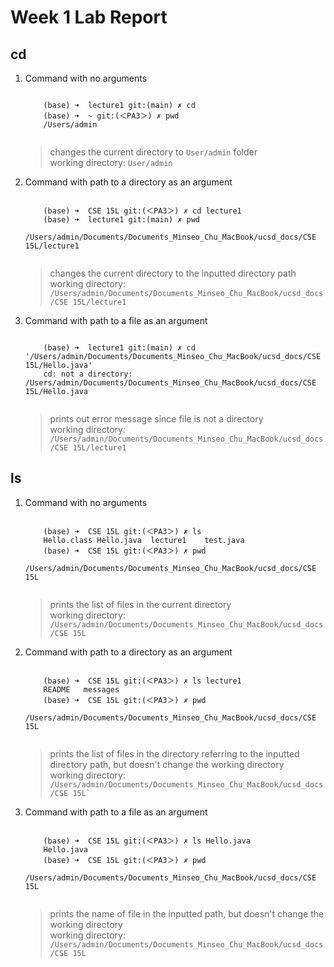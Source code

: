 # Week 1 Lab Report
## cd
<ol>
<li><p> Command with no arguments </p>
  <pre><code>
    (base) ➜  lecture1 git:(main) ✗ cd
    (base) ➜  ~ git:(＜PA3＞) ✗ pwd
    /Users/admin
  </code></pre>
</li>

<blockquote>
  changes the current directory to <code>User/admin</code> folder
 <br>working directory: <code>User/admin</code>
</blockquote>

<li><p> Command with path to a directory as an argument </p>
  <pre><code>
    (base) ➜  CSE 15L git:(＜PA3＞) ✗ cd lecture1                                                               
    (base) ➜  lecture1 git:(main) ✗ pwd
    /Users/admin/Documents/Documents_Minseo_Chu_MacBook/ucsd_docs/CSE 15L/lecture1
  </code></pre>
</li>

<blockquote>
  changes the current directory to the inputted directory path
  <br>working directory: <code>/Users/admin/Documents/Documents_Minseo_Chu_MacBook/ucsd_docs/CSE 15L/lecture1</code>
</blockquote>

<li><p> Command with path to a file as an argument </p>
  <pre><code>
    (base) ➜  lecture1 git:(main) ✗ cd '/Users/admin/Documents/Documents_Minseo_Chu_MacBook/ucsd_docs/CSE 15L/Hello.java'
    cd: not a directory: /Users/admin/Documents/Documents_Minseo_Chu_MacBook/ucsd_docs/CSE 15L/Hello.java
  </code></pre>
</li>

<blockquote>
  prints out error message since file is not a directory
  <br>working directory: <code>/Users/admin/Documents/Documents_Minseo_Chu_MacBook/ucsd_docs/CSE 15L/lecture1</code>
</blockquote>

</ol>

## ls
<ol>
<li><p> Command with no arguments </p>
  <pre><code>
    (base) ➜  CSE 15L git:(＜PA3＞) ✗ ls
    Hello.class Hello.java  lecture1    test.java
    (base) ➜  CSE 15L git:(＜PA3＞) ✗ pwd
    /Users/admin/Documents/Documents_Minseo_Chu_MacBook/ucsd_docs/CSE 15L
  </code></pre>
</li>

<blockquote>
  prints the list of files in the current directory
  <br>working directory: <code>/Users/admin/Documents/Documents_Minseo_Chu_MacBook/ucsd_docs/CSE 15L</code>
</blockquote>
  
<li><p> Command with path to a directory as an argument </p>
  <pre><code>
    (base) ➜  CSE 15L git:(＜PA3＞) ✗ ls lecture1
    README   messages
    (base) ➜  CSE 15L git:(＜PA3＞) ✗ pwd
    /Users/admin/Documents/Documents_Minseo_Chu_MacBook/ucsd_docs/CSE 15L
  </code></pre>
</li>

<blockquote>
  prints the list of files in the directory referring to the inputted directory path, but doesn't change the working directory
  <br>working directory: <code>/Users/admin/Documents/Documents_Minseo_Chu_MacBook/ucsd_docs/CSE 15L`</code>
</blockquote>
  
<li><p> Command with path to a file as an argument </p>
  <pre><code>
    (base) ➜  CSE 15L git:(＜PA3＞) ✗ ls Hello.java
    Hello.java
    (base) ➜  CSE 15L git:(＜PA3＞) ✗ pwd
    /Users/admin/Documents/Documents_Minseo_Chu_MacBook/ucsd_docs/CSE 15L
  </code></pre>
</li>

<blockquote>
  prints the name of file in the inputted path, but doesn't change the working directory
  <br>working directory: <code>/Users/admin/Documents/Documents_Minseo_Chu_MacBook/ucsd_docs/CSE 15L</code>
</blockquote>

</ol>
